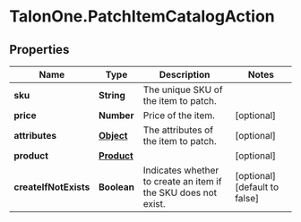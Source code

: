 # TalonOne.PatchItemCatalogAction

## Properties

Name | Type | Description | Notes
------------ | ------------- | ------------- | -------------
**sku** | **String** | The unique SKU of the item to patch. | 
**price** | **Number** | Price of the item. | [optional] 
**attributes** | [**Object**](.md) | The attributes of the item to patch. | [optional] 
**product** | [**Product**](Product.md) |  | [optional] 
**createIfNotExists** | **Boolean** | Indicates whether to create an item if the SKU does not exist. | [optional] [default to false]


